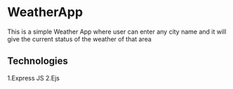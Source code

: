 # WeatherApp
This is a simple Weather App where user can enter any city name and it will give the current status of the weather of that area 
## Technologies 
1.Express JS
2.Ejs
